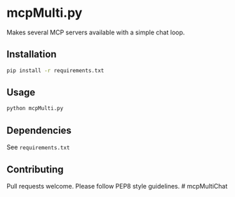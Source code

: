 # mcpMulti.py
Makes several MCP servers available with a simple chat loop. 

## Installation
```bash
pip install -r requirements.txt
```

## Usage
```bash
python mcpMulti.py 
```


## Dependencies
See `requirements.txt`

## Contributing
Pull requests welcome. Please follow PEP8 style guidelines. # mcpMultiChat
